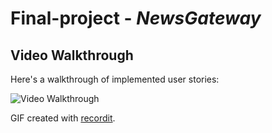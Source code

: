 # Final-project - *NewsGateway*

## Video Walkthrough

Here's a walkthrough of implemented user stories:

<img src='http://g.recordit.co/N86jeoeAiB.gif' title='Video Walkthrough' width='' alt='Video Walkthrough' />

GIF created with [recordit](https://recordit.co/).


